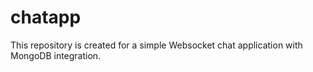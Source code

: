 # chatapp
This repository is created for a simple Websocket chat application with MongoDB integration.
